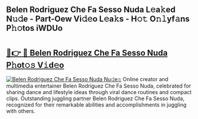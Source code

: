 ## Belen Rodriguez Che Fa Sesso Nuda L𝚎a𝚔ed N𝚞𝚍e - Part-Oew Vi𝚍𝚎o L𝚎a𝚔s - H𝚘𝚝 O𝚗𝚕yf𝚊ns P𝚑𝚘tos iWDUo

# <h2><a href="http://kfeajz.oniu.top/?m=Belen+Rodriguez+Che+Fa+Sesso+Nuda">🔗👉 🔴 Belen Rodriguez Che Fa Sesso Nuda P𝚑ot𝚘𝚜 V𝚒d𝚎o</a></h2>

[![Belen Rodriguez Che Fa Sesso Nuda Nu𝚍e𝚜](https://i.imgur.com/0qMVB7G.gif)](http://kfeajz.oniu.top/?m=Belen+Rodriguez+Che+Fa+Sesso+Nuda)
Online creator and multimedia entertainer Belen Rodriguez Che Fa Sesso Nuda, celebrated for sharing dance and lifestyle ideas through viral dance routines and compact clips. Outstanding juggling partner Belen Rodriguez Che Fa Sesso Nuda, recognized for their remarkable abilities and accomplishments in juggling with others.  
